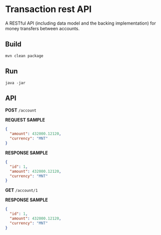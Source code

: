 # Transaction rest API
A RESTful API (including data model and the backing implementation)
for money transfers between accounts.
 ## Build
 `mvn clean package`
 ## Run
 `java -jar`
 
 ## API
  **POST** `/account`
  
  **REQUEST SAMPLE**
  
  ```json
  {
    "amount": 432000.12120,
    "currency": "MNT"
  }
 ```
 
  **RESPONSE SAMPLE**
  
  ```json
  {
    "id": 1,
    "amount": 432000.12120,
    "currency": "MNT"
  }
 ```
 
 **GET** `/account/1`
  
  **RESPONSE SAMPLE**
  
  ```json
  {
    "id": 1,
    "amount": 432000.12120,
    "currency": "MNT"
  }
 ```

